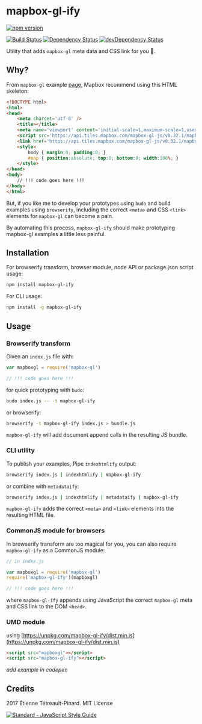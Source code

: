 # mapbox-gl-ify

[![npm
version](https://badge.fury.io/js/mapbox-gl-ify.svg)](https://badge.fury.io/js/mapbox-gl-ify)

[![Build
Status](https://travis-ci.org/etpinard/mapbox-gl-ify.svg?branch=master)](https://travis-ci.org/etpinard/mapbox-gl-ify)
[![Dependency
Status](https://david-dm.org/etpinard/mapbox-gl-ify.svg?style=flat-square)](https://david-dm.org/etpinard/mapbox-gl-ify)
[![devDependency
Status](https://david-dm.org/etpinard/mapbox-gl-ify/dev-status.svg?style=flat-square)](https://david-dm.org/etpinard/mapbox-gl-ify#info=devDependencies)

Utility that adds `mapbox-gl` meta data and CSS link for you :tada:.

## Why?

From `mapbox-gl` example
[page](https://www.mapbox.com/mapbox-gl-js/examples/), Mapbox recommend using
this HTML skeleton:

```html
<!DOCTYPE html>
<html>
<head>
    <meta charset='utf-8' />
    <title></title>
    <meta name='viewport' content='initial-scale=1,maximum-scale=1,user-scalable=no' />
    <script src='https://api.tiles.mapbox.com/mapbox-gl-js/v0.32.1/mapbox-gl.js'></script>
    <link href='https://api.tiles.mapbox.com/mapbox-gl-js/v0.32.1/mapbox-gl.css' rel='stylesheet' />
    <style>
        body { margin:0; padding:0; }
        #map { position:absolute; top:0; bottom:0; width:100%; }
    </style>
</head>
<body>
	// !!! code goes here !!!
</body>
</html>

```

But, if you like me to develop your prototypes using `budo` and build examples
using `browserify`, including the correct `<meta>` and CSS `<link>` elements
for `mapbox-gl` can become a pain. 

By automating this process, `mapbox-gl-ify` should make prototyping mapbox-gl 
examples a little less painful.

## Installation 

For browserify transform, browser module, node API or package.json script
usage:

```bash
npm install mapbox-gl-ify
```

For CLI usage:

```bash
npm install -g mapbox-gl-ify
```

## Usage

### Browserify transform

Given an `index.js` file with:

```js
var mapboxgl = require('mapbox-gl')

// !!! code goes here !!!
```

for quick prototyping with `budo`:

```bash
budo index.js -- -t mapbox-gl-ify 
```

or browserify:

```bash
browserify -t mapbox-gl-ify index.js > bundle.js
```

`mapbox-gl-ify` will add document append calls in the resulting JS bundle.


### CLI utility

To publish your examples, Pipe `indexhtmlify` output:


```bash
browserify index.js | indexhtmlify | mapbox-gl-ify
```

or combine with `metadataify`:

```bash
browserify index.js | indexhtmlify | metadataify | mapbox-gl-ify
```

`mapbox-gl-ify` adds the correct `<meta>` and `<link>` elements into the
resulting HTML file.


### CommonJS module for browsers

In browserify transform are too magical for you, you can also require
`mapbox-gl-ify` as a CommonJS module:

```js
// in index.js

var mapboxgl = require('mapbox-gl')
require('mapbox-gl-ify')(mapboxgl)

// !!! code goes here !!!
```

where `mapbox-gl-ify` appends using JavaScript the correct `mapbox-gl` meta and
CSS link to the DOM `<head>`.

### UMD module

using
[https://unpkg.com/mapbox-gl-ify/dist.min.js](https://unpkg.com/mapbox-gl-ify/dist.min.js)

```html
<script src="mapboxgl"></script>
<script src="mapbox-gl-ify"></script>
```

_add example in codepen_

## Credits

2017 Étienne Tétreault-Pinard. MIT License

[![Standard - JavaScript Style
Guide](https://cdn.rawgit.com/feross/standard/master/badge.svg)](https://github.com/feross/standard)
